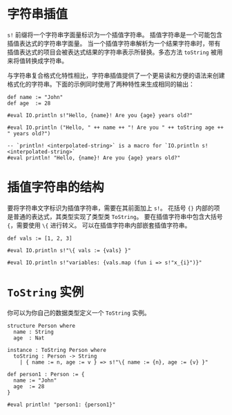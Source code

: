 # 字符串插值

`s!` 前缀将一个字符串字面量标识为一个插值字符串。
插值字符串是一个可能包含插值表达式的字符串字面量。
当一个插值字符串解析为一个结果字符串时，带有插值表达式的项目会被表达式结果的字符串表示所替换。多态方法 `toString` 被用来将值转换成字符串。

与字符串复合格式化特性相比，字符串插值提供了一个更易读和方便的语法来创建格式化的字符串。下面的示例同时使用了两种特性来生成相同的输出：

```lean
def name := "John"
def age  := 28

#eval IO.println s!"Hello, {name}! Are you {age} years old?"

#eval IO.println ("Hello, " ++ name ++ "! Are you " ++ toString age ++ " years old?")

-- `println! <interpolated-string>` is a macro for `IO.println s!<interpolated-string>`
#eval println! "Hello, {name}! Are you {age} years old?"
```

# 插值字符串的结构

要将字符串文字标识为插值字符串，需要在其前面加上 `s!`。
花括号 `{}` 内部的项是普通的表达式，其类型实现了类型类 `ToString`。
要在插值字符串中包含大括号 `{`，需要使用 `\{` 进行转义。
可以在插值字符串内部嵌套插值字符串。

```lean
def vals := [1, 2, 3]

#eval IO.println s!"\{ vals := {vals} }"

#eval IO.println s!"variables: {vals.map (fun i => s!"x_{i}")}"
```

# `ToString` 实例

你可以为你自己的数据类型定义一个 `ToString` 实例。



```lean
structure Person where
  name : String
  age  : Nat

instance : ToString Person where
  toString : Person -> String
    | { name := n, age := v } => s!"\{ name := {n}, age := {v} }"

def person1 : Person := {
  name := "John"
  age  := 28
}

#eval println! "person1: {person1}"
```

